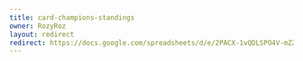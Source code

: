 ```yaml
---
title: card-champions-standings
owner: RozyRoz
layout: redirect
redirect: https://docs.google.com/spreadsheets/d/e/2PACX-1vQDLSPO4V-mZZqhDgyPSdLJD9poHe_NRGzgh8dhsArRfVFporJ8NqIs__ORliqeecg38nGQrutur-bO/pubhtml?gid=0
---
```

